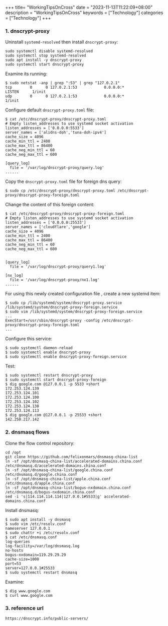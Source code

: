 +++
title= "WorkingTipsOnCross"
date = "2023-11-13T11:22:09+08:00"
description = "WorkingTipsOnCross"
keywords = ["Technology"]
categories = ["Technology"]
+++
### 1. dnscrypt-proxy
Uninstall `systemd-resolved` then install `dnscrypt-proxy`:    

```
sudo systemctl disable systemd-resolved
sudo systemctl stop systemd-resolved
sudo apt install -y dnscrypt-proxy
sudo systemctl start dnscrypt-proxy
```
Examine its running:      

```
$ sudo netstat -anp | grep ":53" | grep "127.0.2.1"
tcp        0      0 127.0.2.1:53            0.0.0.0:*               LISTEN      1/init              
udp        0      0 127.0.2.1:53            0.0.0.0:*                           1/init       
```
Configure default `dnscrypt-proxy.toml` file:    

```
$ cat /etc/dnscrypt-proxy/dnscrypt-proxy.toml 
# Empty listen_addresses to use systemd socket activation
listen_addresses = ['0.0.0.0:5533']
server_names = ['alidns-doh','tuna-doh-ipv4']
cache_size = 4096
cache_min_ttl = 2400
cache_max_ttl = 86400
cache_neg_min_ttl = 60
cache_neg_max_ttl = 600

[query_log]
  file = '/var/log/dnscrypt-proxy/query.log'
......
```
Copy the `dnscrypt-proxy.toml` file for foreign dns query:    

```
$ sudo cp /etc/dnscrypt-proxy/dnscrypt-proxy.toml /etc/dnscrypt-proxy/dnscrypt-proxy-foreign.toml
```
Change the content of this foreign content:     

```
$ cat /etc/dnscrypt-proxy/dnscrypt-proxy-foreign.toml 
# Empty listen_addresses to use systemd socket activation
listen_addresses = ['0.0.0.0:25533']
server_names = ['cloudflare','google']
cache_size = 4096
cache_min_ttl = 2400
cache_max_ttl = 86400
cache_neg_min_ttl = 60
cache_neg_max_ttl = 600


[query_log]
  file = '/var/log/dnscrypt-proxy/query1.log'

[nx_log]
  file = '/var/log/dnscrypt-proxy/nx1.log'
......
```
For using this newly created configuration file , create a new systemd item:     

```
$ sudo cp /lib/systemd/system/dnscrypt-proxy.service /lib/systemd/system/dnscrypt-proxy-foreign.service
$ sudo vim /lib/systemd/system/dnscrypt-proxy-foreign.service 
...
ExecStart=/usr/sbin/dnscrypt-proxy -config /etc/dnscrypt-proxy/dnscrypt-proxy-foreign.toml
...
```
Configure this service:    

```
$ sudo systemctl daemon-reload
$ sudo systemctl enable dnscrypt-proxy
$ sudo systemctl enable dnscrypt-proxy-foreign.service 
```
Test:    

```
$ sudo systemctl restart dnscrypt-proxy
$ sudo systemctl start dnscrypt-proxy-foreign
$ dig google.com @127.0.0.1 -p 5533 +short
172.253.124.139
172.253.124.101
172.253.124.100
172.253.124.102
172.253.124.138
172.253.124.113
$ dig google.com @127.0.0.1 -p 25533 +short
142.250.217.142
```

### 2. dnsmasq flows
Clone the flow control repository:    

```
cd /opt
git clone https://github.com/felixonmars/dnsmasq-china-list
ln -sf /opt/dnsmasq-china-list/accelerated-domains.china.conf  /etc/dnsmasq.d/accelerated-domains.china.conf 
ln -sf /opt/dnsmasq-china-list/google.china.conf /etc/dnsmasq.d/google.china.conf
ln -sf /opt/dnsmasq-china-list/apple.china.conf /etc/dnsmasq.d/apple.china.conf
ln -sf /opt/dnsmasq-china-list/bogus-nxdomain.china.conf /etc/dnsmasq.d/bogus-nxdomain.china.conf 
sed -i 's|114.114.114.114|127.0.0.1#5533|g' accelerated-domains.china.conf
```
Install dnsmasq:    

```
$ sudo apt install -y dnsmasq
$ sudo vim /etc/resolv.conf
nameserver 127.0.0.1
$ sudo chattr +i /etc/resolv.conf
$ cat /etc/dnsmasq.conf
log-queries
log-facility=/var/log/dnsmasq.log
no-hosts
bogus-nxdomain=119.29.29.29
cache-size=1000
port=53
server=127.0.0.1#25533
$ sudo systemctl restart dnsmasq
```
Examine:    

```
$ dig www.google.com
$ curl www.google.com
```

### 3. reference url
`https://dnscrypt.info/public-servers/`
